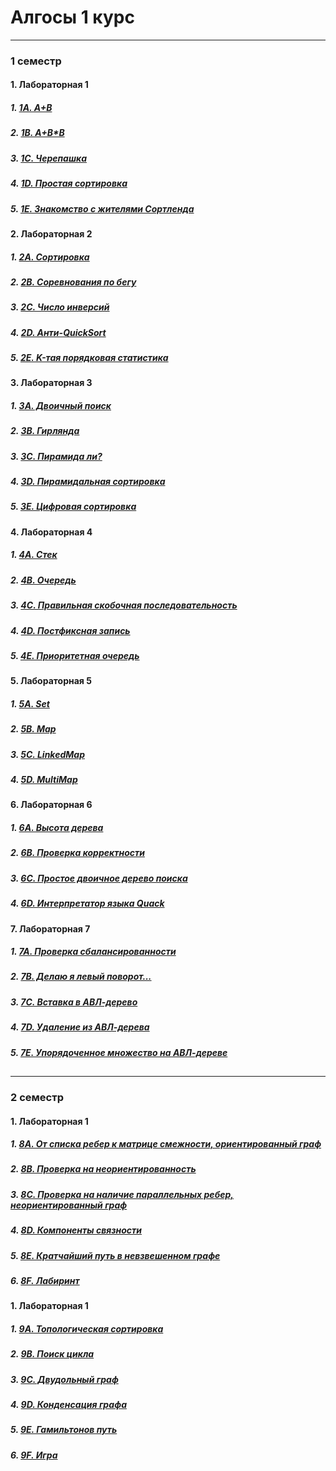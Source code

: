# Алгосы 1 курс
-----
### 1 семестр
#### 1. Лабораторная 1
  ##### 1. [1A. A+B](Laba-1/1A.cpp)
  ##### 2. [1B. A+B*B](Laba-1/1B.cpp)
  ##### 3. [1C. Черепашка](Laba-1/1C.cpp)
  ##### 4. [1D. Простая сортировка](Laba-1/1D.cpp)
  ##### 5. [1E. Знакомство с жителями Сортленда](Laba-1/1E.cpp)
####
#### 2. Лабораторная 2
  ##### 1. [2A. Сортировка](Laba-2/2A.cpp)
  ##### 2. [2B. Соревнования по бегу](Laba-2/2B.cpp)
  ##### 3. [2C. Число инверсий](Laba-2/2C.cpp)
  ##### 4. [2D. Анти-QuickSort](Laba-2/2D.cpp)
  ##### 5. [2E. K-тая порядковая статистика](Laba-2/2E.cpp)
####
#### 3. Лабораторная 3
  ##### 1. [3A. Двоичный поиск](Laba-3/3A.cpp)
  ##### 2. [3B. Гирлянда](Laba-3/3B.cpp)
  ##### 3. [3C. Пирамида ли?](Laba-3/3C.cpp)
  ##### 4. [3D. Пирамидальная сортировка](Laba-3/3D.cpp)
  ##### 5. [3E. Цифровая сортировка](Laba-3/3E.cpp)
####
#### 4. Лабораторная 4
  ##### 1. [4A. Стек](Laba-4/4A.cpp)
  ##### 2. [4B. Очередь](Laba-4/4B.cpp)
  ##### 3. [4C. Правильная скобочная последовательность](Laba-4/4C.cpp)
  ##### 4. [4D. Постфиксная запись](Laba-4/4D.cpp)
  ##### 5. [4E. Приоритетная очередь](Laba-4/4E.cpp)
####
#### 5. Лабораторная 5
  ##### 1. [5A. Set](Laba-5/5A.cpp)
  ##### 2. [5B. Map](Laba-5/5B.cpp)
  ##### 3. [5C. LinkedMap](Laba-5/5C.cpp)
  ##### 4. [5D. MultiMap](Laba-5/5D.cpp)
####
#### 6. Лабораторная 6
  ##### 1. [6A. Высота дерева](Laba-6/6A.cpp)
  ##### 2. [6B. Проверка корректности](Laba-6/6B.cpp)
  ##### 3. [6C. Простое двоичное дерево поиска](Laba-6/6C.cpp)
  ##### 4. [6D. Интерпретатор языка Quack](Laba-6/6D.cpp)
####
#### 7. Лабораторная 7
  ##### 1. [7A. Проверка сбалансированности](Laba-7/7A.cpp)
  ##### 2. [7B. Делаю я левый поворот...](https://natribu.org/ru/)
  ##### 3. [7C. Вставка в АВЛ-дерево](https://natribu.org/ru/)
  ##### 4. [7D. Удаление из АВЛ-дерева](https://natribu.org/ru/)
  ##### 5. [7E. Упорядоченное множество на АВЛ-дереве](https://natribu.org/ru/)
##
##
##
------
### 2 семестр
#### 1. Лабораторная 1
  ##### 1. [8A. От списка ребер к матрице смежности, ориентированный граф](Laba-8/8A.cpp)
  ##### 2. [8B. Проверка на неориентированность](Laba-8/8B.cpp)
  ##### 3. [8C. Проверка на наличие параллельных ребер, неориентированный граф](Laba-8/8C.cpp)
  ##### 4. [8D. Компоненты связности](Laba-8/8D.cpp)
  ##### 5. [8E. Кратчайший путь в невзвешенном графе](Laba-8/8E.cpp)
  ##### 6. [8F. Лабиринт](Laba-8/8F.cpp)
#### 1. Лабораторная 1
  ##### 1. [9A. Топологическая сортировка](Laba-9/9A.cpp)
  ##### 2. [9B. Поиск цикла](Laba-9/9B.cpp)
  ##### 3. [9C. Двудольный граф](Laba-9/9C.cpp)
  ##### 4. [9D. Конденсация графа](Laba-9/9D.cpp)
  ##### 5. [9E. Гамильтонов путь](Laba-9/9E.cpp)
  ##### 6. [9F. Игра](Laba-9/9F.cpp)
